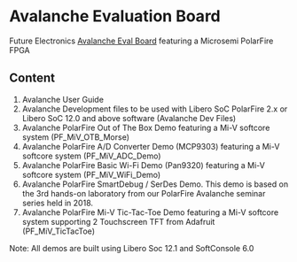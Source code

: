 # Avalanche Evaluation Board
Future Electronics [Avalanche Eval Board](https://www.futureelectronics.com/p/development-tools--development-tool-hardware/avmpf300ts-02-na-future-electronics-dev-tools-6094600) featuring a Microsemi PolarFire FPGA 

## Content

1. Avalanche User Guide
2. Avalanche Development files to be used with Libero SoC PolarFire 2.x or Libero SoC 12.0 and above software (Avalanche Dev Files)
3. Avalanche PolarFire Out of The Box Demo featuring a Mi-V softcore system (PF_MiV_OTB_Morse)
4. Avalanche PolarFire A/D Converter Demo (MCP9303) featuring a Mi-V softcore system (PF_MiV_ADC_Demo)
5. Avalanche PolarFire Basic Wi-Fi Demo (Pan9320) featuring a Mi-V softcore system (PF_MiV_WiFi_Demo)
6. Avalanche PolarFire SmartDebug / SerDes Demo. This demo is based on the 3rd hands-on laboratory from our PolarFire Avalanche seminar series held in 2018.
7. Avalanche PolarFire Mi-V Tic-Tac-Toe Demo featuring a Mi-V softcore system supporting 2 Touchscreen TFT from Adafruit (PF_MiV_TicTacToe)

Note: All demos are built using Libero Soc 12.1 and SoftConsole 6.0
